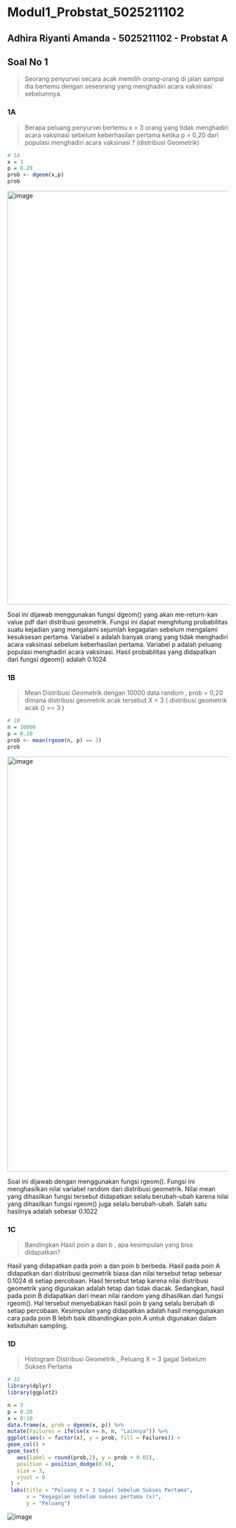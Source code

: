 # Modul1_Probstat_5025211102

## Adhira Riyanti Amanda - 5025211102 - Probstat A

## Soal No 1
>Seorang penyurvei secara acak memilih orang-orang di jalan sampai dia bertemu dengan seseorang yang menghadiri acara vaksinasi sebelumnya.

### 1A
>Berapa peluang penyurvei bertemu x = 3 orang yang tidak menghadiri acara vaksinasi  sebelum keberhasilan pertama ketika p = 0,20 dari populasi menghadiri acara vaksinasi ? (distribusi Geometrik)
 
 ```R
# 1A
x = 3
p = 0.20
prob <- dgeom(x,p)
prob
 ```
 <img width="941" alt="image" src="https://user-images.githubusercontent.com/103795644/195331623-995432c2-79cc-4bbe-9d14-8b4bc20394af.png">

Soal ini dijawab menggunakan fungsi dgeom() yang akan me-return-kan value pdf dari distribusi geometrik. Fungsi ini dapat menghitung probabilitas suatu kejadian yang mengalami sejumlah kegagalan sebelum mengalami kesuksesan pertama. Variabel x adalah banyak orang yang tidak menghadiri acara vaksinasi sebelum keberhasilan pertama.
Variabel p adalah peluang populasi menghadiri acara vaksinasi. Hasil probabilitas yang didapatkan dari fungsi dgeom() adalah 0.1024

### 1B
>Mean Distribusi Geometrik dengan 10000 data random , prob = 0,20 dimana distribusi geometrik acak tersebut X = 3 ( distribusi geometrik acak () == 3 )

 ```R
# 1B
n = 10000
p = 0.20
prob <- mean(rgeom(n, p) == 3)
prob
 ```
<img width="944" alt="image" src="https://user-images.githubusercontent.com/103795644/195331729-f40303ad-f8e6-421e-bf2e-2f138b183b6c.png">

Soal ini dijawab dengan menggunakan fungsi rgeom(). Fungsi ini menghasilkan nilai variabel random dari distribusi geometrik. Nilai mean yang dihasilkan fungsi tersebut didapatkan selalu berubah-ubah karena nilai yang dihasilkan fungsi rgeom() juga selalu berubah-ubah. Salah satu hasilnya adalah sebesar 0.1022

### 1C
>Bandingkan Hasil poin a dan b , apa kesimpulan yang bisa didapatkan?

Hasil yang didapatkan pada poin a dan poin b berbeda. Hasil pada poin A didapatkan dari distribusi geometrik biasa dan nilai tersebut tetap sebesar 0.1024 di setiap percobaan. Hasil tersebut tetap karena nilai distribusi geometrik yang digunakan adalah tetap dan tidak diacak. Sedangkan, hasil pada poin B didapatkan dari mean nilai random yang dihasilkan dari fungsi rgeom(). Hal tersebut menyebabkan hasil poin b yang selalu berubah di setiap percobaan. Kesimpulan yang didapatkan adalah hasil menggunakan cara pada poin B lebih baik dibandingkan poin A untuk digunakan dalam kebutuhan sampling.

### 1D
>Histogram Distribusi Geometrik , Peluang X = 3 gagal Sebelum Sukses Pertama

 ```R
 # 1D
library(dplyr)
library(ggplot2)

n = 3
p = 0.20
x = 0:10
data.frame(x, prob = dgeom(x, p)) %>%
mutate(Failures = ifelse(x == n, n, "Lainnya")) %>%
ggplot(aes(x = factor(x), y = prob, fill = Failures)) +
geom_col() +
geom_text(
    aes(label = round(prob,2), y = prob + 0.01),
    position = position_dodge(0.9),
    size = 3,
    vjust = 0
  ) +
  labs(title = "Peluang X = 3 Gagal Sebelum Sukses Pertama",
       x = "Kegagalan sebelum sukses pertama (x)",
       y = "Peluang") 
 ```
 
 ![image](https://user-images.githubusercontent.com/103795644/195332953-fa5800db-f109-45e7-86c3-082cfdecdbfc.png)
